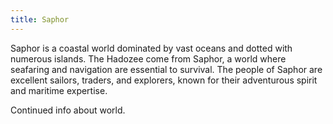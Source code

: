 ```yaml
---
title: Saphor
---
```

Saphor is a coastal world dominated by vast oceans and dotted with numerous islands. The Hadozee come from Saphor, a world where seafaring and navigation are essential to survival. The people of Saphor are excellent sailors, traders, and explorers, known for their adventurous spirit and maritime expertise.

<!--more-->

<div class="todo">Continued info about world.</div>